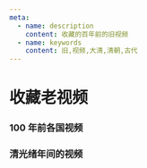 ```yaml
---
meta:
  - name: description
    content: 收藏的百年前的旧视频
  - name: keywords
    content: 旧,视频,大清,清朝,古代
---
```

# 收藏老视频

### 100 年前各国视频

<VideoPlayer src="https://z.wiki/autoupload/2022-09-14/ba91891a0b63489db167bedfb7d1770e.100-years-ago.mp4" />

### 清光绪年间的视频

<VideoPlayer src="https://z.wiki/autoupload/2022-09-17/a1eacd1d8de54eb7944dbf3b7115d506.清光绪年间的视频.mp4" />
